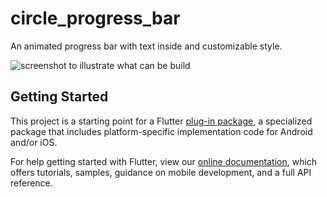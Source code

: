 # circle_progress_bar

An animated progress bar with text inside and customizable style.

![screenshot to illustrate what can be build](https://user-images.githubusercontent.com/13302336/152804173-ac451d35-e5fb-419f-8497-f176bdfe4058.jpeg)

## Getting Started

This project is a starting point for a Flutter
[plug-in package](https://flutter.dev/developing-packages/),
a specialized package that includes platform-specific implementation code for
Android and/or iOS.

For help getting started with Flutter, view our
[online documentation](https://flutter.dev/docs), which offers tutorials,
samples, guidance on mobile development, and a full API reference.

